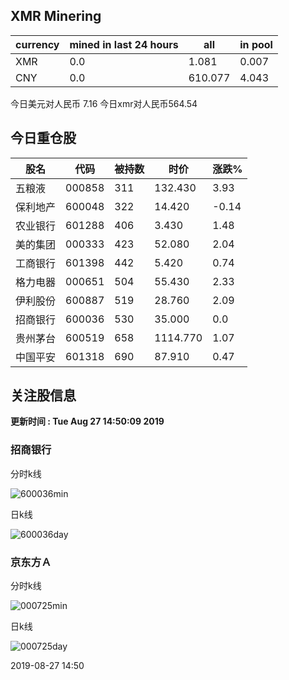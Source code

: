 ## XMR Minering

|currency|mined in last 24 hours|all|in pool|
|---|---|---|---|
|XMR|0.0|1.081|0.007|
|CNY|0.0|610.077|4.043|

今日美元对人民币 7.16	今日xmr对人民币564.54


## 今日重仓股 

|股名|代码|被持数|时价|涨跌%|
|---|---|---|---|---|
|五粮液|000858|311|132.430|3.93|
|保利地产|600048|322|14.420|-0.14|
|农业银行|601288|406|3.430|1.48|
|美的集团|000333|423|52.080|2.04|
|工商银行|601398|442|5.420|0.74|
|格力电器|000651|504|55.430|2.33|
|伊利股份|600887|519|28.760|2.09|
|招商银行|600036|530|35.000|0.0|
|贵州茅台|600519|658|1114.770|1.07|
|中国平安|601318|690|87.910|0.47|

## 关注股信息
**更新时间 : Tue Aug 27 14:50:09 2019**
### 招商银行 
分时k线

![600036min](http://image.sinajs.cn/newchart/min/n/sh600036.gif)

日k线

![600036day](http://image.sinajs.cn/newchart/daily/n/sh600036.gif)

### 京东方Ａ 
分时k线

![000725min](http://image.sinajs.cn/newchart/min/n/sz000725.gif)

日k线

![000725day](http://image.sinajs.cn/newchart/daily/n/sz000725.gif)

2019-08-27 14:50
